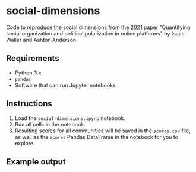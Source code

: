 # social-dimensions

Code to reproduce the social dimensions from the 2021 paper "Quantifying social organization and political polarization in online platforms" by Isaac Waller and Ashton Anderson.

## Requirements

* Python 3.x
* `pandas`
* Software that can run Jupyter notebooks

## Instructions

1. Load the `social-dimensions.ipynb` notebook.
2. Run all cells in the notebook.
3. Resulting scores for all communities will be saved in the `scores.csv` file, as well as the `scores` Pandas DataFrame in the notebook for you to explore.

## Example output

